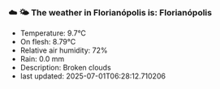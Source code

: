 ### ☁️ 🌤️  The weather in Florianópolis is: Florianópolis

- Temperature: 9.7°C
- On flesh: 8.79°C
- Relative air humidity: 72%
- Rain: 0.0 mm
- Description: Broken clouds
- last updated: 2025-07-01T06:28:12.710206

